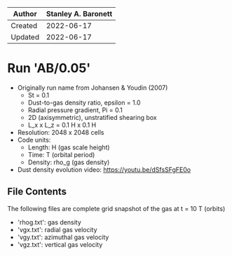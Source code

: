 |Author | Stanley A. Baronett|
|-------|--------------------|
|Created| 2022-06-17         |
|Updated| 2022-06-17         |

# Run 'AB/0.05'
  - Originally run name from Johansen & Youdin (2007)
    - St = 0.1
    - Dust-to-gas density ratio, epsilon = 1.0
    - Radial pressure gradient, Pi = 0.1
    - 2D (axisymmetric), unstratified shearing box
    - L_x x L_z = 0.1 H x 0.1 H
  - Resolution: 2048 x 2048 cells
  - Code units:
    - Length:  H     (gas scale height)
    - Time:    T     (orbital period)
    - Density: rho_g (gas density)
  - Dust density evolution video: https://youtu.be/dSfsSFgFE0o

## File Contents
The following files are complete grid snapshot of the gas at t = 10 T (orbits)
- 'rhog.txt': gas density
- 'vgx.txt': radial gas velocity
- 'vgy.txt': azimuthal gas velocity
- 'vgz.txt': vertical gas velocity
